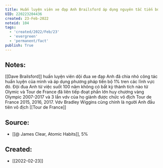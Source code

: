 ```yaml
---
title: Huấn luyện viên xe đạp Anh Brailsford áp dụng nguyên tắc tiến bộ 1% và gặt hái thành công
UID: 220223204436
created: 23-Feb-2022
noteid: 104
tags:
  - 'created/2022/Feb/23'
  - 'evergreen'
  - 'permanent/fact'
publish: True
---
```

## Notes:
[[Dave Brailsford]] huấn luyện viên dội đua xe đạp Anh đã chia nhỏ công tác huấn luyện của mình và áp dụng phương pháp tiến bộ 1% tren các lĩnh vực đó. Đội đua Anh từ việc suốt 100 năm không có bất kỳ thành tích nào từ Olymic và Tour de France đã liên tiếp đoạt phần lớn huy chương vàng Olympic 2007-2017 và 3 lần vdv của họ giành được chức vô địch Tour de France 2015, 2016, 2017. Vdv Bradley Wiggins cũng chính là người Anh đầu tiên vô địch [[Tour de France]]

## Source:
- [[@ James Clear, Atomic Habits]], 5%





## Created:
- [[2022-02-23]]
